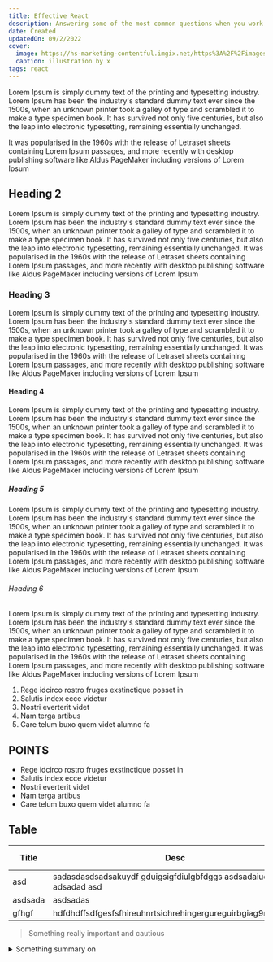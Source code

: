```yaml
---
title: Effective React
description: Answering some of the most common questions when you work on React.
date: Created
updatedOn: 09/2/2022
cover:
  image: https://hs-marketing-contentful.imgix.net/https%3A%2F%2Fimages.ctfassets.net%2Fp15sglj92v6o%2F1i5P2Iq4omhSnzajCWjsxd%2F9f613f5b011bcc6ebd0ddfc0198d7849%2Fthe-supportive-7.png?ixlib=gatsbySourceUrl-2.0.2&auto=format%2C%20compress&w=814&h=458&s=42204952307dfede0c5d040d83943917
  caption: illustration by x
tags: react
---
```


Lorem Ipsum is simply dummy text of the printing and typesetting industry. Lorem Ipsum has been the industry's standard dummy text ever since the 1500s, when an unknown printer took a galley of type and scrambled it to make a type specimen book. It has survived not only five centuries, but also the leap into electronic typesetting, remaining essentially unchanged.

It was popularised in the 1960s with the release of Letraset sheets containing Lorem Ipsum passages, and more recently with desktop publishing software like Aldus PageMaker including versions of Lorem Ipsum

## Heading 2

Lorem Ipsum is simply dummy text of the printing and typesetting industry. Lorem Ipsum has been the industry's standard dummy text ever since the 1500s, when an unknown printer took a galley of type and scrambled it to make a type specimen book. It has survived not only five centuries, but also the leap into electronic typesetting, remaining essentially unchanged. It was popularised in the 1960s with the release of Letraset sheets containing Lorem Ipsum passages, and more recently with desktop publishing software like Aldus PageMaker including versions of Lorem Ipsum

### Heading 3

Lorem Ipsum is simply dummy text of the printing and typesetting industry. Lorem Ipsum has been the industry's standard dummy text ever since the 1500s, when an unknown printer took a galley of type and scrambled it to make a type specimen book. It has survived not only five centuries, but also the leap into electronic typesetting, remaining essentially unchanged. It was popularised in the 1960s with the release of Letraset sheets containing Lorem Ipsum passages, and more recently with desktop publishing software like Aldus PageMaker including versions of Lorem Ipsum

#### Heading 4

Lorem Ipsum is simply dummy text of the printing and typesetting industry. Lorem Ipsum has been the industry's standard dummy text ever since the 1500s, when an unknown printer took a galley of type and scrambled it to make a type specimen book. It has survived not only five centuries, but also the leap into electronic typesetting, remaining essentially unchanged. It was popularised in the 1960s with the release of Letraset sheets containing Lorem Ipsum passages, and more recently with desktop publishing software like Aldus PageMaker including versions of Lorem Ipsum

##### Heading 5

Lorem Ipsum is simply dummy text of the printing and typesetting industry. Lorem Ipsum has been the industry's standard dummy text ever since the 1500s, when an unknown printer took a galley of type and scrambled it to make a type specimen book. It has survived not only five centuries, but also the leap into electronic typesetting, remaining essentially unchanged. It was popularised in the 1960s with the release of Letraset sheets containing Lorem Ipsum passages, and more recently with desktop publishing software like Aldus PageMaker including versions of Lorem Ipsum

###### Heading 6

Lorem Ipsum is simply dummy text of the printing and typesetting industry. Lorem Ipsum has been the industry's standard dummy text ever since the 1500s, when an unknown printer took a galley of type and scrambled it to make a type specimen book. It has survived not only five centuries, but also the leap into electronic typesetting, remaining essentially unchanged. It was popularised in the 1960s with the release of Letraset sheets containing Lorem Ipsum passages, and more recently with desktop publishing software like Aldus PageMaker including versions of Lorem Ipsum

1. Rege idcirco rostro fruges exstinctique posset in
2. Salutis index ecce videtur
3. Nostri everterit videt
4. Nam terga artibus
5. Care telum buxo quem videt alumno fa

## POINTS

- Rege idcirco rostro fruges exstinctique posset in
- Salutis index ecce videtur
- Nostri everterit videt
- Nam terga artibus
- Care telum buxo quem videt alumno fa

## Table

| Title   | Desc                                                              | Now way | Get lost | asdsadasd   |
| ------- | ----------------------------------------------------------------- | ------- | -------- | ----------- |
| asd     | sadasdasdsadsakuydf gduigsigfdiulgbfdggs asdsadaiudad adsadad asd | asdasda | sadasd   | asdsadsad   |
| asdsada | asdsadas                                                          | dasdsa  | dasd     | asdasd      |
| gfhgf   | hdfdhdffsdfgesfsfhireuhnrtsiohrehingergureguirbgiag9rngioewf      | asdsad  | asdsadsa | dasdsadassa |

> Something really important and cautious

<details>
  <summary>
    Something summary on  
  </summary>
  
  sdasdasdasdsadasd
  dasd
  asda
  d

</details>
